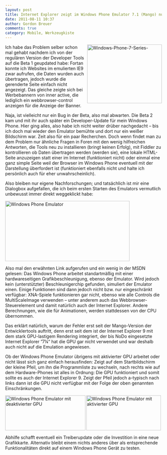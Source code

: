 ```yaml
---
layout: post
title: Internet Explorer zeigt im Windows Phone Emulator 7.1 (Mango) nur eine leere Seite an
date: 2011-08-11 10:37
author: Gordon Breuer
comments: true
category: Mobile, Werkzeugkiste
---
```

<p><img style="background-image: none; border-bottom: 0px; border-left: 0px; margin: 0px 0px 0px 10px; padding-left: 0px; padding-right: 0px; display: inline; float: right; border-top: 0px; border-right: 0px; padding-top: 0px" title="Windows-Phone-7-Series-" border="0" alt="Windows-Phone-7-Series-" align="right" src="http://anheledirwp.blob.core.windows.net/wordpress/2011/08/Windows-Phone-7-Series-.jpg" width="240" height="188" />Ich habe das Problem selber schon mal gehabt nachdem ich von der regulären Version der Developer Tools auf die Beta 1 geupdated habe: Fortan konnte ich Websites im emulierten IE9 zwar aufrufen, die Daten wurden auch übertragen, jedoch wurde die gerenderte Seite einfach nicht angezeigt. Das gleiche zeigte sich bei Werbebannern von inner active, die lediglich ein webbrowser-control anzeigen für die Anzeige der Banner.</p>  <p>Naja, ist vielleicht nur ein Bug in der Beta, also mal abwarten. Die Beta 2 kam und mit ihr auch später ein Developer-Update für mein Windows Phone. Hier ging alles, also habe ich nicht weiter drüber nachgedacht – bis ich doch mal wieder den Emulator bemühte und dort nur ein weißer Bildschirm war. Zeit also für ein paar Recherchen. Doch wenn findet man zu dem Problem nur ähnliche Fragen in Foren mit den wenig hilfreichen Antworten, die Tools neu zu installieren (bringt keinen Erfolg), mit Fiddler zu kontrollieren ob Daten übertragen werden (werden sie), eine lokale HTML-Seite anzuzeigen statt einer im Internet (funktioniert nicht) oder einmal eine ganz simple Seite weil der Browser im Windows Phone eventuell mit der Darstellung überfordert ist (funktioniert ebenfalls nicht und halte ich persönlich auch für eher unwahrscheinlich).</p>  <p>Also bleiben nur eigene Nachforschungen; und tatsächlich ist mir eine Dialogbox aufgefallen, die ich beim ersten Starten des Emulators vermutlich unbewusst immer direkt weggeklickt habe:</p>  <p><img style="background-image: none; border-bottom: 0px; border-left: 0px; padding-left: 0px; padding-right: 0px; display: inline; border-top: 0px; border-right: 0px; padding-top: 0px" title="Fehlermeldung beim Starten wenn die Grafikkarte die Grafikbeschleunigung nicht unterstützt" border="0" alt="Windows Phone Emulator" src="http://anheledirwp.blob.core.windows.net/wordpress/2011/08/wp7_emulator_gpu_error.png" width="400" height="193" /></p>  <p>Also mal den erwähnten Link aufgerufen und ein wenig in der MSDN gelesen: Das Windows Phone arbeitet standartmäßig mit einer hardwareseitigen Grafikbeschleunigung, ebenso der Emulator. Wird jedoch kein (unterstützter) Beschleunigerchip gefunden, simuliert der Emulator einen. Einige Funktionen sind dann jedoch nicht bzw. nur eingeschränkt verfügbar: XNA-Spiele funktionieren gar nicht, ebenso wie alle Controls die MultiScaleImage verwenden – unter anderem auch das Webbrowser-Steuerelement und damit natürlich auch der Internet Explorer. Andere Berechnungen, wie die für Animationen, werden stattdessen von der CPU übernommen.</p>  <p>Das erklärt natürlich, warum der Fehler erst seit der Mango-Version der Entwicklertools auftritt, denn erst seit dem ist der Internet Explorer 9 mit dem stark GPU-lastigem Rendering integriert, der bis NoDo eingesetzte Internet Explorer ”7¼“ hat die GPU gar nicht verwendet und war deshalb auch nicht auf die Emulation angewiesen.</p>  <p>Ob der Windows Phone Emulator übrigens mit aktivierter GPU arbeitet oder nicht lässt sich ganz einfach herausfinden: Zeigt auf dem Startbildschirm der kleine Pfeil, um ihn die Programmliste zu wechseln, nach rechts wie auf dem Hardware-Phones ist alles in Ordnung: Die GPU funktioniert und somit sollte es auch der Internet Explorer 9. Zeigt der Pfeil jedoch a-typisch nach links dann ist die GPU nicht verfügbar mit der Folge der oben genannten Einschränkungen.</p>  <p><img style="background-image: none; border-bottom: 0px; border-left: 0px; padding-left: 0px; padding-right: 0px; display: inline; float: left; border-top: 0px; border-right: 0px; padding-top: 0px" title="" border="0" alt="Windows Phone Emulator mit deaktivierter GPU" align="left" src="http://anheledirwp.blob.core.windows.net/wordpress/2011/08/untitled.png" width="258" height="112" /></p>  <p><img style="background-image: none; border-bottom: 0px; border-left: 0px; padding-left: 0px; padding-right: 0px; display: inline; border-top: 0px; border-right: 0px; padding-top: 0px" title="" border="0" alt="Windows Phone Emulator mit aktivierter GPU" src="http://anheledirwp.blob.core.windows.net/wordpress/2011/08/untitled-2.png" width="240" height="112" /></p>  <p>Abhilfe schafft eventuell ein Treiberupdate oder die Investition in eine neue Grafikkarte. Alternativ bleibt einem nichts anderes über als entsprechende Funktionalitäten direkt auf einem Windows Phone Gerät zu testen.</p>